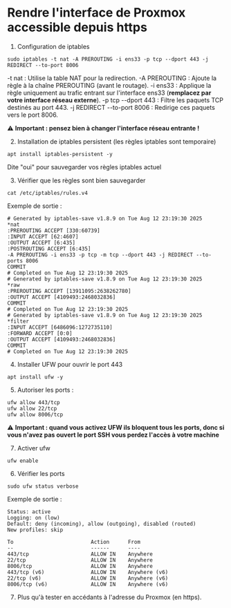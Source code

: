# Rendre l'interface de Proxmox accessible depuis https

1. Configuration de iptables
```
sudo iptables -t nat -A PREROUTING -i ens33 -p tcp --dport 443 -j REDIRECT --to-port 8006
```

-t nat : Utilise la table NAT pour la redirection.
-A PREROUTING : Ajoute la règle à la chaîne PREROUTING (avant le routage).
-i ens33 : Applique la règle uniquement au trafic entrant sur l'interface ens33 (**remplacez par votre interface réseau externe**).
-p tcp --dport 443 : Filtre les paquets TCP destinés au port 443.
-j REDIRECT --to-port 8006 : Redirige ces paquets vers le port 8006.

⚠️ **Important : pensez bien à changer l'interface réseau entrante !**

2. Installation de iptables persistent (les règles iptables sont temporaire)
```
apt install iptables-persistent -y
```

Dite "oui" pour sauvegarder vos règles iptables actuel

3. Vérifier que les règles sont bien sauvegarder
```
cat /etc/iptables/rules.v4
```

Exemple de sortie :
```
# Generated by iptables-save v1.8.9 on Tue Aug 12 23:19:30 2025
*nat
:PREROUTING ACCEPT [330:60739]
:INPUT ACCEPT [62:4607]
:OUTPUT ACCEPT [6:435]
:POSTROUTING ACCEPT [6:435]
-A PREROUTING -i ens33 -p tcp -m tcp --dport 443 -j REDIRECT --to-ports 8006
COMMIT
# Completed on Tue Aug 12 23:19:30 2025
# Generated by iptables-save v1.8.9 on Tue Aug 12 23:19:30 2025
*raw
:PREROUTING ACCEPT [13911095:2638262780]
:OUTPUT ACCEPT [4109493:2468032836]
COMMIT
# Completed on Tue Aug 12 23:19:30 2025
# Generated by iptables-save v1.8.9 on Tue Aug 12 23:19:30 2025
*filter
:INPUT ACCEPT [6486096:1272735110]
:FORWARD ACCEPT [0:0]
:OUTPUT ACCEPT [4109493:2468032836]
COMMIT
# Completed on Tue Aug 12 23:19:30 2025
```

4. Installer UFW pour ouvrir le port 443
```
apt install ufw -y
```

5. Autoriser les ports :
```
ufw allow 443/tcp
ufw allow 22/tcp
ufw allow 8006/tcp
```

⚠️ **Important : quand vous activez UFW ils bloquent tous les ports, donc si vous n'avez pas ouvert le port SSH vous perdez l'accès à votre machine**

7. Activer ufw
```
ufw enable
```

6. Vérifier les ports 
```
sudo ufw status verbose
```

Exemple de sortie :
```
Status: active
Logging: on (low)
Default: deny (incoming), allow (outgoing), disabled (routed)
New profiles: skip

To                         Action      From
--                         ------      ----
443/tcp                    ALLOW IN    Anywhere
22/tcp                     ALLOW IN    Anywhere
8006/tcp                   ALLOW IN    Anywhere
443/tcp (v6)               ALLOW IN    Anywhere (v6)
22/tcp (v6)                ALLOW IN    Anywhere (v6)
8006/tcp (v6)              ALLOW IN    Anywhere (v6)
```

7. Plus qu'à tester en accédants à l'adresse du Proxmox (en https).


 

